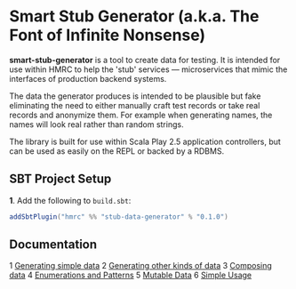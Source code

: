 # Smart Stub Generator (a.k.a. The Font of Infinite Nonsense) 

**smart-stub-generator** is a tool to create data for testing.  It is intended for use within HMRC to help the 'stub' services — microservices that mimic the interfaces of production backend systems. 

The data the generator produces is intended to be plausible but fake eliminating the need to either manually craft test records or take real records and anonymize them. For example when generating names, the names will look real rather than random strings.

The library is built for use within Scala Play 2.5 application controllers, but can be used as easily on the REPL or backed by a RDBMS. 

## SBT Project Setup

**1**. Add the following to `build.sbt`:

```scala
addSbtPlugin("hmrc" %% "stub-data-generator" % "0.1.0")
```

## Documentation
 1	[Generating simple data](target/post-tut/1-SimpleData.md)
 2	[Generating other kinds of data](target/post-tut/2-OtherData.md)
 3	[Composing data](target/post-tut/3-ComposingData.md)
 4	[Enumerations and Patterns](target/post-tut/4-Enumerations.md)
 5	[Mutable Data](target/post-tut/5-MutatingData.md)
 6	[Simple Usage](target/post-tut/RichGen.md)
